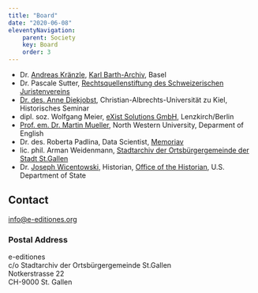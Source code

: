 ```yaml
---
title: "Board"
date: "2020-06-08"
eleventyNavigation:
    parent: Society
    key: Board
    order: 3
---
```


- Dr. [Andreas Kränzle](https://k-r.ch), [Karl Barth-Archiv](https://karlbarth.unibas.ch/de/), Basel
- Dr. Pascale Sutter, [Rechtsquellenstiftung des Schweizerischen Juristenvereins](https://www.ssrq-sds-fds.ch/home/)
- [Dr. des. Anne Diekjobst](https://www.histsem.uni-kiel.de/de/das-institut-1/abteilungen/professur-fuer-geschichte-des-spaeten-mittelalters-sowie-wirtschafts-und-sozialgeschichte/team/anne-diekjobst), Christian-Albrechts-Universität zu Kiel, Historisches Seminar
- dipl. soz. Wolfgang Meier, [eXist Solutions GmbH](http://existsolutions.com/index.html), Lenzkirch/Berlin
- [Prof. em. Dr. Martin Mueller](https://english.northwestern.edu/people/faculty/emeritus/martin-mueller.html), North Western University, Deparment of English
- Dr. des. Roberta Padlina, Data Scientist, [Memoriav](https://www.memoriav.ch/)
- lic. phil. Arman Weidenmann, [Stadtarchiv der Ortsbürgergemeinde der Stadt St.Gallen](https://stadtarchiv.ch/)
- Dr. [Joseph Wicentowski](https://joewiz.org/), Historian, [Office of the Historian](https://history.state.gov/), U.S. Department of State

## Contact

[info@e-editiones.org](mailto:info@e-editiones.org)

### Postal Address

e-editiones  
c/o Stadtarchiv der Ortsbürgergemeinde St.Gallen  
Notkerstrasse 22  
CH-9000 St. Gallen
